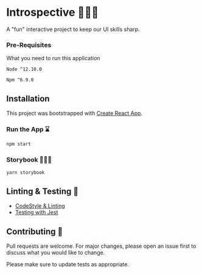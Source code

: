 # Introspective 🧘🏾‍♀️

A "fun" interactive project to keep our UI skills sharp.

### Pre-Requisites

What you need to run this application

```
Node ^12.10.0
```

```
Npm ^6.9.0
```

## Installation

This project was bootstrapped with [Create React App](https://github.com/facebookincubator/create-react-app).

### Run the App ⌛️

```bash
npm start
```

### Storybook 👩🏾‍⚖️

```bash
yarn storybook
```

## Linting & Testing 🧪

- [CodeStyle & Linting](https://eslint.org/)
- [Testing with Jest](https://jestjs.io/en/)

## Contributing 🤖

Pull requests are welcome. For major changes, please open an issue first to discuss what you would like to change.

Please make sure to update tests as appropriate.

